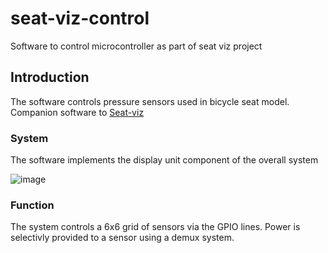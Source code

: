 # seat-viz-control
Software to control microcontroller as part of seat viz project

## Introduction

The software controls pressure sensors used in bicycle seat model. Companion software to [Seat-viz](https://github.com/KZM26/seat-viz/edit/master/README.md)

### System 

The software implements the display unit component of the overall system

![image](https://user-images.githubusercontent.com/23017771/134786162-1b123157-407c-4b7f-b23e-290eb1d75cb7.png)

### Function

The system controls a 6x6 grid of sensors via the GPIO lines. Power is selectivly provided to a sensor using a demux system.

